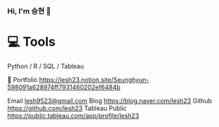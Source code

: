 ### Hi, I'm 승현 👋

# 💻 Tools
Python / R / SQL / Tableau

📑 Portfolio https://lesh23.notion.site/Seunghyun-598091a628974ff7931460202ef6484b

Email lesh9523@gmail.com
Blog https://blog.naver.com/lesh23
Github https://github.com/lesh23
Tableau Public https://public.tableau.com/app/profile/lesh23

